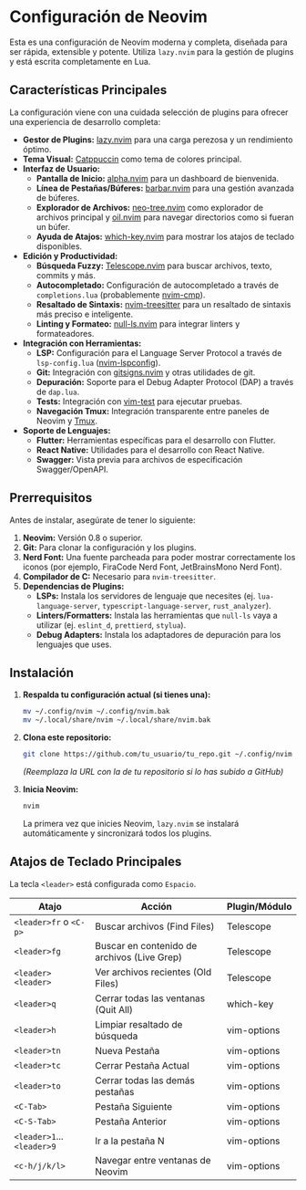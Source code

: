 # Configuración de Neovim

Esta es una configuración de Neovim moderna y completa, diseñada para ser rápida, extensible y potente. Utiliza `lazy.nvim` para la gestión de plugins y está escrita completamente en Lua.

## Características Principales

La configuración viene con una cuidada selección de plugins para ofrecer una experiencia de desarrollo completa:

- **Gestor de Plugins:** [lazy.nvim](https://github.com/folke/lazy.nvim) para una carga perezosa y un rendimiento óptimo.
- **Tema Visual:** [Catppuccin](https://github.com/catppuccin/nvim) como tema de colores principal.
- **Interfaz de Usuario:**
  - **Pantalla de Inicio:** [alpha.nvim](https://github.com/goolord/alpha-nvim) para un dashboard de bienvenida.
  - **Línea de Pestañas/Búferes:** [barbar.nvim](https://github.com/romgrk/barbar.nvim) para una gestión avanzada de búferes.
  - **Explorador de Archivos:** [neo-tree.nvim](https://github.com/nvim-neo-tree/neo-tree.nvim) como explorador de archivos principal y [oil.nvim](https://github.com/stevearc/oil.nvim) para navegar directorios como si fueran un búfer.
  - **Ayuda de Atajos:** [which-key.nvim](https://github.com/folke/which-key.nvim) para mostrar los atajos de teclado disponibles.
- **Edición y Productividad:**
  - **Búsqueda Fuzzy:** [Telescope.nvim](https://github.com/nvim-telescope/telescope.nvim) para buscar archivos, texto, commits y más.
  - **Autocompletado:** Configuración de autocompletado a través de `completions.lua` (probablemente [nvim-cmp](https://github.com/hrsh7th/nvim-cmp)).
  - **Resaltado de Sintaxis:** [nvim-treesitter](https://github.com/nvim-treesitter/nvim-treesitter) para un resaltado de sintaxis más preciso e inteligente.
  - **Linting y Formateo:** [null-ls.nvim](https://github.com/jose-elias-alvarez/null-ls.nvim) para integrar linters y formateadores.
- **Integración con Herramientas:**
  - **LSP:** Configuración para el Language Server Protocol a través de `lsp-config.lua` ([nvim-lspconfig](https://github.com/neovim/nvim-lspconfig)).
  - **Git:** Integración con [gitsigns.nvim](https://github.com/lewis6991/gitsigns.nvim) y otras utilidades de git.
  - **Depuración:** Soporte para el Debug Adapter Protocol (DAP) a través de `dap.lua`.
  - **Tests:** Integración con [vim-test](https://github.com/vim-test/vim-test) para ejecutar pruebas.
  - **Navegación Tmux:** Integración transparente entre paneles de Neovim y [Tmux](https://github.com/tmux/tmux).
- **Soporte de Lenguajes:**
  - **Flutter:** Herramientas específicas para el desarrollo con Flutter.
  - **React Native:** Utilidades para el desarrollo con React Native.
  - **Swagger:** Vista previa para archivos de especificación Swagger/OpenAPI.

## Prerrequisitos

Antes de instalar, asegúrate de tener lo siguiente:

1.  **Neovim:** Versión 0.8 o superior.
2.  **Git:** Para clonar la configuración y los plugins.
3.  **Nerd Font:** Una fuente parcheada para poder mostrar correctamente los iconos (por ejemplo, FiraCode Nerd Font, JetBrainsMono Nerd Font).
4.  **Compilador de C:** Necesario para `nvim-treesitter`.
5.  **Dependencias de Plugins:**
    - **LSPs:** Instala los servidores de lenguaje que necesites (ej. `lua-language-server`, `typescript-language-server`, `rust_analyzer`).
    - **Linters/Formatters:** Instala las herramientas que `null-ls` vaya a utilizar (ej. `eslint_d`, `prettierd`, `stylua`).
    - **Debug Adapters:** Instala los adaptadores de depuración para los lenguajes que uses.

## Instalación

1.  **Respalda tu configuración actual (si tienes una):**
    ```bash
    mv ~/.config/nvim ~/.config/nvim.bak
    mv ~/.local/share/nvim ~/.local/share/nvim.bak
    ```

2.  **Clona este repositorio:**
    ```bash
    git clone https://github.com/tu_usuario/tu_repo.git ~/.config/nvim
    ```
    *(Reemplaza la URL con la de tu repositorio si lo has subido a GitHub)*

3.  **Inicia Neovim:**
    ```bash
    nvim
    ```
    La primera vez que inicies Neovim, `lazy.nvim` se instalará automáticamente y sincronizará todos los plugins.

## Atajos de Teclado Principales

La tecla `<leader>` está configurada como `Espacio`.

| Atajo                 | Acción                                     | Plugin/Módulo       |
| --------------------- | ------------------------------------------ | ------------------- |
| `<leader>fr` o `<C-p>`| Buscar archivos (Find Files)               | Telescope           |
| `<leader>fg`          | Buscar en contenido de archivos (Live Grep)| Telescope           |
| `<leader><leader>`    | Ver archivos recientes (Old Files)         | Telescope           |
| `<leader>q`           | Cerrar todas las ventanas (Quit All)       | which-key           |
| `<leader>h`           | Limpiar resaltado de búsqueda              | vim-options         |
| `<leader>tn`          | Nueva Pestaña                              | vim-options         |
| `<leader>tc`          | Cerrar Pestaña Actual                      | vim-options         |
| `<leader>to`          | Cerrar todas las demás pestañas            | vim-options         |
| `<C-Tab>`             | Pestaña Siguiente                          | vim-options         |
| `<C-S-Tab>`           | Pestaña Anterior                           | vim-options         |
| `<leader>1`...`<leader>9` | Ir a la pestaña N                         | vim-options         |
| `<c-h/j/k/l>`         | Navegar entre ventanas de Neovim           | vim-options         |

